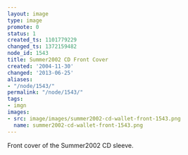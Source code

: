 ```yaml
---
layout: image
type: image
promote: 0
status: 1
created_ts: 1101779229
changed_ts: 1372159482
node_id: 1543
title: Summer2002 CD Front Cover
created: '2004-11-30'
changed: '2013-06-25'
aliases:
- "/node/1543/"
permalink: "/node/1543/"
tags:
- imgn
images:
- src: image/images/summer2002-cd-wallet-front-1543.png
  name: summer2002-cd-wallet-front-1543.png
---
```

Front cover of the Summer2002 CD sleeve.
